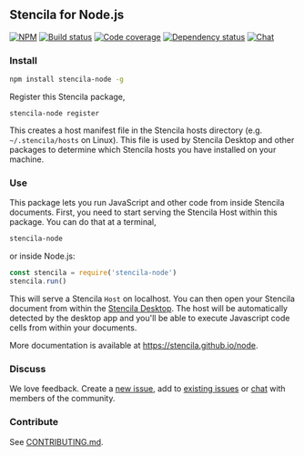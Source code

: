 ## Stencila for Node.js

[![NPM](http://img.shields.io/npm/v/stencila-node.svg?style=flat)](https://www.npmjs.com/package/stencila-node)
[![Build status](https://travis-ci.org/stencila/node.svg?branch=master)](https://travis-ci.org/stencila/node)
[![Code coverage](https://codecov.io/gh/stencila/node/branch/master/graph/badge.svg)](https://codecov.io/gh/stencila/node)
[![Dependency status](https://david-dm.org/stencila/node.svg)](https://david-dm.org/stencila/node)
[![Chat](https://badges.gitter.im/stencila/stencila.svg)](https://gitter.im/stencila/stencila)

### Install

```sh
npm install stencila-node -g
```

Register this Stencila package,

```
stencila-node register
```

This creates a host manifest file in the Stencila hosts directory (e.g. `~/.stencila/hosts` on Linux). This file is used by Stencila Desktop and other packages to determine which Stencila hosts you have installed on your machine.

### Use

This package lets you run JavaScript and other code from inside Stencila documents. First, you need to start serving the Stencila Host within this package. You can do that at a terminal,

```sh
stencila-node
```

or inside Node.js:

```js
const stencila = require('stencila-node')
stencila.run()
```

This will serve a Stencila `Host` on localhost. You can then open your Stencila document from within the [Stencila Desktop](https://github.com/stencila/desktop). The host will be automatically detected by the desktop app and you'll be able to execute Javascript code cells from within your documents.

More documentation is available at https://stencila.github.io/node.

### Discuss

We love feedback. Create a [new issue](https://github.com/stencila/node/issues/new), add to [existing issues](https://github.com/stencila/node/issues) or [chat](https://gitter.im/stencila/stencila) with members of the community.

### Contribute

See [CONTRIBUTING.md](CONTRIBUTING.md).
